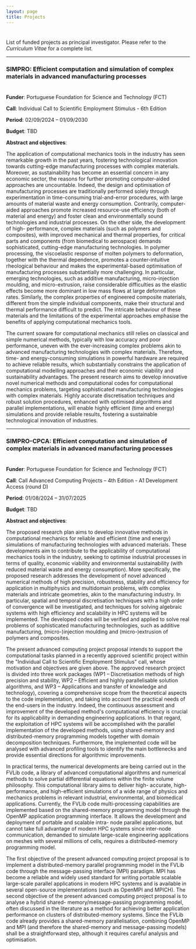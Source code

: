 ```yaml
---
layout: page
title: Projects
---
```


<p style="margin-bottom:1cm;"></p>

<div class="message">
  List of funded projects as principal investigator. Please refer to the <i>Curriculum Vitae</i> for a complete list.
</div>

---

### SIMPRO: Efficient computation and simulation of complex materials in advanced manufacturing processes

<p style="margin-bottom:1cm;"></p>

**Funder**: Portuguese Foundation for Science and Technology (FCT)

**Call**: Individual Call to Scientific Employment Stimulus - 6th Edition

**Period**: 02/09/2024 – 01/09/2030

**Budget**: TBD

**Abstract and objectives**:

The application of computational mechanics tools in the industry has seen remarkable growth in the past years, fostering technological innovation towards cutting-edge manufacturing processes with complex materials. Moreover, as sustainability has become an essential concern in any economic sector, the reasons for further promoting computer-aided approaches are uncountable. Indeed, the design and optimisation of manufacturing processes are traditionally performed solely through experimentation in time-consuming trial-and-error procedures, with large amounts of material waste and energy consumption. Contrarily, computer-aided approaches promote increased resource-use efficiency (both of material and energy) and foster clean and environmentally sound technologies and industrial processes. On the other side, the development of high- performance, complex materials (such as polymers and composites), with improved mechanical and thermal properties, for critical parts and components (from biomedical to aerospace) demands sophisticated, cutting-edge manufacturing technologies. In polymer processing, the viscoelastic response of molten polymers to deformation, together with the thermal dependence, promotes a counter-intuitive rheological behaviour and makes the experimental-based optimisation of manufacturing processes substantially more challenging. In particular, emerging technologies, such as additive manufacturing, micro-injection moulding, and micro-extrusion, raise considerable difficulties as the elastic effects become more dominant in low mass flows at large deformation rates. Similarly, the complex properties of engineered composite materials, different from the simple individual components, make their structural and thermal performance difficult to predict. The intricate behaviour of these materials and the limitations of the experimental approaches emphasise the benefits of applying computational mechanics tools.

The current so ware for computational mechanics still relies on classical and simple numerical methods, typically with low accuracy and poor performance, uneven with the ever-increasing complex problems akin to advanced manufacturing technologies with complex materials. Therefore, time- and energy-consuming simulations in powerful hardware are required to achieve reliable results, which substantially constrains the application of computational modelling approaches and their economic viability and sustainability advantages. The present research aims to develop innovative novel numerical methods and computational codes for computational mechanics problems, targeting sophisticated manufacturing technologies with complex materials. Highly accurate discretisation techniques and robust solution procedures, enhanced with optimised algorithms and parallel implementations, will enable highly efficient (time and energy) simulations and provide reliable results, fostering a sustainable technological innovation of industries.

---

### SIMPRO-CPCA: Efficient computation and simulation of complex materials in advanced manufacturing processes

<p style="margin-bottom:1cm;"></p>

**Funder**: Portuguese Foundation for Science and Technology (FCT)

**Call**: Call Advanced Computing Projects – 4th Edition - A1 Development Access (round D)

**Period**: 01/08/2024 – 31/07/2025

**Budget**: TBD

**Abstract and objectives**:

The proposed research plan aims to develop innovative methods in computational mechanics for reliable and efficient (time and energy) simulations of manufacturing technologies with advanced materials. These developments aim to contribute to the applicability of computational mechanics tools in the industry, seeking to optimise industrial processes in terms of quality, economic viability and environmental sustainability (with reduced material waste and energy consumption). More specifically, the proposed research addresses the development of novel advanced numerical methods of high precision, robustness, stability and efficiency for application in multiphysics and multidomain problems, with complex materials and intricate geometries, akin to the manufacturing industry. In particular, spatial and temporal discretisation techniques with a high order of convergence will be investigated, and techniques for solving algebraic systems with high efficiency and scalability in HPC systems will be implemented. The developed codes will be verified and applied to solve real problems of sophisticated manufacturing technologies, such as additive manufacturing, (micro-)injection moulding and (micro-)extrusion of polymers and composites.

The present advanced computing project proposal intends to support the computational tasks planned in a recently approved scientific project within the "Individual Call to Scientific Employment Stimulus" call, whose motivation and objectives are given above. The approved research project is divided into three work packages (WP1 – Discretisation methods of high precision and stability, WP2 – Efficient and highly parallelisable solution algorithms, and WP3 – Applications and transfer of knowledge and technology), covering a comprehensive scope from the theoretical aspects to the code implementation, and taking into account the practical needs of the end-users in the industry. Indeed, the continuous assessment and improvement of the developed method's computational efficiency is crucial for its applicability in demanding engineering applications. In that regard, the exploitation of HPC systems will be accomplished with the parallel implementation of the developed methods, using shared-memory and distributed-memory programming models together with domain decomposition techniques. Furthermore, the implemented code will be analysed with advanced profiling tools to identify the main bottlenecks and provide essential directions for algorithmic improvements.

In practical terms, the numerical developments are being carried out in the FVLib code, a library of advanced computational algorithms and numerical methods to solve partial differential equations within the finite volume philosophy. This computational library aims to deliver high- accurate, high-performance, and high-efficient simulations of a wide range of physics and mechanics problems in relevant industrial, environmental, and biomedical applications. Currently, the FVLib code multi-processing capabilities are implemented based on the shared-memory programming model through the OpenMP application programming interface. It allows the development and deployment of portable and scalable intra- node parallel applications, but cannot take full advantage of modern HPC systems since inter-node communication, demanded to simulate large-scale engineering applications on meshes with several millions of cells, requires a distributed-memory programming model.

The first objective of the present advanced computing project proposal is to implement a distributed-memory parallel programming model in the FVLib code through the message-passing interface (MPI) paradigm. MPI has become a reliable and widely used standard for writing portable scalable large-scale parallel applications in modern HPC systems and is available in several open-source implementations (such as OpenMPI and MPICH). The second objective of the present advanced computing project proposal is to analyse a hybrid shared- memory/message-passing programming model, often discussed in the literature as a method for achieving better application performance on clusters of distributed-memory systems. Since the FVLib code already provides a shared-memory parallelisation, combining OpenMP and MPI (and therefore the shared-memory and message-passing models) shall be a straightforward step, although it requires careful analysis and optimisation.
